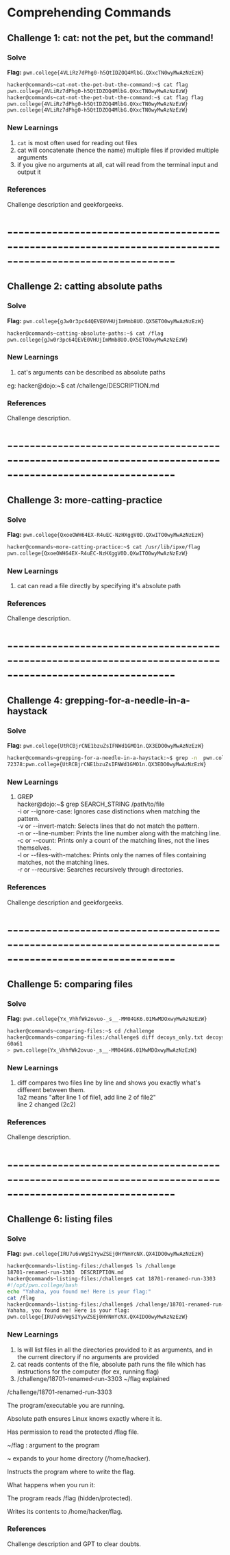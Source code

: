 # Comprehending Commands

## Challenge 1: cat: not the pet, but the command!

### Solve
**Flag:** `pwn.college{4VLiRz7dPhg0-h5QtIDZOQ4MlbG.QXxcTN0wyMwAzNzEzW}`

```bash
hacker@commands~cat-not-the-pet-but-the-command:~$ cat flag
pwn.college{4VLiRz7dPhg0-h5QtIDZOQ4MlbG.QXxcTN0wyMwAzNzEzW}
hacker@commands~cat-not-the-pet-but-the-command:~$ cat flag flag
pwn.college{4VLiRz7dPhg0-h5QtIDZOQ4MlbG.QXxcTN0wyMwAzNzEzW}
pwn.college{4VLiRz7dPhg0-h5QtIDZOQ4MlbG.QXxcTN0wyMwAzNzEzW}
```
### New Learnings

1. `cat` is most often used for reading out files  
2. cat will concatenate (hence the name) multiple files if provided multiple arguments  
3.  if you give no arguments at all, cat will read from the terminal input and output it



### References

Challenge description and geekforgeeks.

# ----------------------------------------------------------------------------------------------------------

## Challenge 2: catting absolute paths

### Solve
**Flag:** `pwn.college{gJw0r3pc64QEVE0VHUjImMmb8UO.QX5ETO0wyMwAzNzEzW}`

```bash
hacker@commands~catting-absolute-paths:~$ cat /flag
pwn.college{gJw0r3pc64QEVE0VHUjImMmb8UO.QX5ETO0wyMwAzNzEzW}
```
### New Learnings

1.  cat's arguments can be described as absolute paths  

eg: hacker@dojo:~$ cat /challenge/DESCRIPTION.md  

### References

Challenge description.

# ----------------------------------------------------------------------------------------------------------

## Challenge 3: more-catting-practice

### Solve
**Flag:** `pwn.college{QxoeOWH64EX-R4uEC-NzHXggV0D.QXwITO0wyMwAzNzEzW}`

```bash
hacker@commands~more-catting-practice:~$ cat /usr/lib/ipxe/flag
pwn.college{QxoeOWH64EX-R4uEC-NzHXggV0D.QXwITO0wyMwAzNzEzW}
```
### New Learnings

1.  cat can read a file directly by specifying it's absolute path

### References

Challenge description.

# ----------------------------------------------------------------------------------------------------------

## Challenge 4: grepping-for-a-needle-in-a-haystack

### Solve
**Flag:** `pwn.college{UtRCBjrCNE1bzuZsIFNWd1GMO1n.QX3EDO0wyMwAzNzEzW}`

```bash
hacker@commands~grepping-for-a-needle-in-a-haystack:~$ grep -n  pwn.college /challenge/data.txt
72378:pwn.college{UtRCBjrCNE1bzuZsIFNWd1GMO1n.QX3EDO0wyMwAzNzEzW}
```
### New Learnings

1.  GREP  
hacker@dojo:~$ grep SEARCH_STRING /path/to/file  
-i or --ignore-case: Ignores case distinctions when matching the pattern.  
-v or --invert-match: Selects lines that do not match the pattern.  
-n or --line-number: Prints the line number along with the matching line.  
-c or --count: Prints only a count of the matching lines, not the lines themselves.  
-l or --files-with-matches: Prints only the names of files containing matches, not the matching lines.  
-r or --recursive: Searches recursively through directories.  

### References

Challenge description and geekforgeeks.

# ----------------------------------------------------------------------------------------------------------

## Challenge 5: comparing files

### Solve
**Flag:** `pwn.college{Yx_VhhfWk2ovuo-_s__-MM04GK6.01MwMDOxwyMwAzNzEzW}`

```bash
hacker@commands~comparing-files:~$ cd /challenge
hacker@commands~comparing-files:/challenge$ diff decoys_only.txt decoys_and_real.txt
60a61
> pwn.college{Yx_VhhfWk2ovuo-_s__-MM04GK6.01MwMDOxwyMwAzNzEzW}
```
### New Learnings

1. diff compares two files line by line and shows you exactly what's different between them.  
1a2 means "after line 1 of file1, add line 2 of file2"  
line 2 changed (2c2) 


### References

Challenge description.

# ----------------------------------------------------------------------------------------------------------

## Challenge 6: listing files

### Solve
**Flag:** `pwn.college{IRU7u6vWgSIYywZSEj0HYNmYcNX.QX4IDO0wyMwAzNzEzW}`

```bash
hacker@commands~listing-files:/challenge$ ls /challenge
18701-renamed-run-3303  DESCRIPTION.md
hacker@commands~listing-files:/challenge$ cat 18701-renamed-run-3303
#!/opt/pwn.college/bash
echo "Yahaha, you found me! Here is your flag:"
cat /flag
hacker@commands~listing-files:/challenge$ /challenge/18701-renamed-run-3303 ~/flag
Yahaha, you found me! Here is your flag:
pwn.college{IRU7u6vWgSIYywZSEj0HYNmYcNX.QX4IDO0wyMwAzNzEzW}
```
### New Learnings

1. ls will list files in all the directories provided to it as arguments, and in the current directory if no arguments are provided  
2. cat reads contents of the file, absolute path runs the file which has instructions for the computer  (for ex, running flag)
3. /challenge/18701-renamed-run-3303 ~/flag explained
 
/challenge/18701-renamed-run-3303  

The program/executable you are running.  

Absolute path ensures Linux knows exactly where it is.  

Has permission to read the protected /flag file.  
  
~/flag : argument to the program  

~ expands to your home directory (/home/hacker).  

Instructs the program where to write the flag.  
 
What happens when you run it:  

The program reads /flag (hidden/protected).  

Writes its contents to /home/hacker/flag.  


### References

Challenge description and GPT to clear doubts.